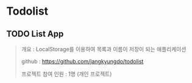 # Todolist

## **TODO List App**

> 개요 : LocalStorage를 이용하여 목록과 이름이 저장이 되는 애플리케이션
>
> github : <https://github.com/jangkyungdo/todolist>
>
> 프로젝트 참여 인원 : 1명 (개인 프로젝트)
